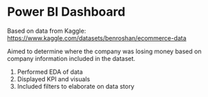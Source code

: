 # Power BI Dashboard
Based on data from Kaggle: https://www.kaggle.com/datasets/benroshan/ecommerce-data

Aimed to determine where the company was losing money based on company information included in the dataset.
1. Performed EDA of data
2. Displayed KPI and visuals
3. Included filters to elaborate on data story
